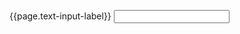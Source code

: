 <!--- for when there's only one text input on the page -->

<label class="usa-label" for="input-type-text">{{page.text-input-label}}</label>
<input
  class="usa-input"
  id="input-type-text"
  name="input-type-text"
  type="text"
/>
